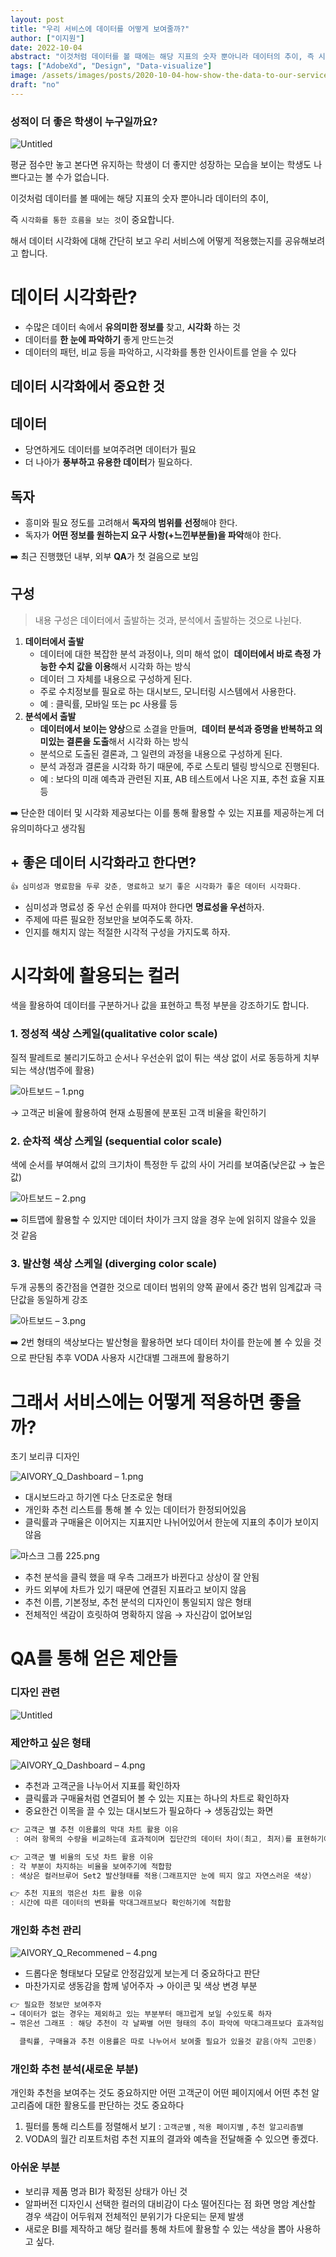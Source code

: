 ```yaml
---
layout: post
title: "우리 서비스에 데이터를 어떻게 보여줄까?"
author: ["이지원"]
date: 2022-10-04
abstract: "이것처럼 데이터를 볼 때에는 해당 지표의 숫자 뿐아니라 데이터의 추이, 즉 시각화를 통한 흐름을 보는 것 이 중요합니다. 해서 데이터 시각화에 대해 간단히 보고 우리 서비스에 어떻게 적용했는지를 공유해보려고 합니다."
tags: ["AdobeXd", "Design", "Data-visualize"]
image: /assets/images/posts/2020-10-04-how-show-the-data-to-our-service/아트보드–1.png
draft: "no"
---
```


### **성적이 더 좋은 학생이 누구일까요?**

![Untitled](/assets/images/posts/2020-10-04-how-show-the-data-to-our-service/Untitled.png)

평균 점수만 놓고 본다면 유지하는 학생이 더 좋지만 성장하는 모습을 보이는 학생도 나쁘다고는 볼 수가 없습니다.

이것처럼 데이터를 볼 때에는 해당 지표의 숫자 뿐아니라 데이터의 추이,

즉 `시각화를 통한 흐름을 보는 것`이 중요합니다.

해서 데이터 시각화에 대해 간단히 보고 우리 서비스에 어떻게 적용했는지를 공유해보려고 합니다.

# 데이터 시각화란?

- 수많은 데이터 속에서 **유의미한 정보를** 찾고, **시각화** 하는 것
- 데이터를 **한 눈에 파악하기** 좋게 만드는것
- 데이터의 패턴, 비교 등을 파악하고, 시각화를 통한 인사이트를 얻을 수 있다

## 데이터 시각화에서 중요한 것

## 데이터

- 당연하게도 데이터를 보여주려면 데이터가 필요
- 더 나아가 **풍부하고 유용한 데이터**가 필요하다.

## 독자

- 흥미와 필요 정도를 고려해서 **독자의 범위를 선정**해야 한다.
- 독자가 **어떤 정보를 원하는지 요구 사항(+느낀부분들)을 파악**해야 한다.

➡️ 최근 진행했던 내부, 외부 **QA**가 첫 걸음으로 보임

## 구성

> 내용 구성은 데이터에서 출발하는 것과, 분석에서 출발하는 것으로 나뉜다.

1. **데이터에서 출발**
   - 데이터에 대한 복잡한 분석 과정이나, 의미 해석 없이 
     **데이터에서 바로 측정 가능한 수치 값을 이용**해서 시각화 하는 방식
   - 데이터 그 자체를 내용으로 구성하게 된다.
   - 주로 수치정보를 필요로 하는 대시보드, 모니터링 시스템에서 사용한다.
   - 예 : 클릭률, 모바일 또는 pc 사용률 등
2. **분석에서 출발**
   - **데이터에서 보이는 양상**으로 소결을 만들며, 
     **데이터 분석과 증명을 반복하고 의미있는 결론을 도출**해서 시각화 하는 방식
   - 분석으로 도출된 결론과, 그 일련의 과정을 내용으로 구성하게 된다.
   - 분석 과정과 결론을 시각화 하기 때문에, 주로 스토리 텔링 방식으로 진행된다.
   - 예 : 보다의 미래 예측과 관련된 지표, AB 테스트에서 나온 지표, 추천 효율 지표 등

➡️ 단순한 데이터 및 시각화 제공보다는 이를 통해 활용할 수 있는 지표를 제공하는게 더 유의미하다고 생각됨

## + 좋은 데이터 시각화라고 한다면?

```java
👍 심미성과 명료함을 두루 갖춘, 명료하고 보기 좋은 시각화가 좋은 데이터 시각화다.
```

- 심미성과 명료성 중 우선 순위를 따져야 한다면 **명료성을 우선**하자.
- 주제에 따른 필요한 정보만을 보여주도록 하자.
- 인지를 해치지 않는 적절한 시각적 구성을 가지도록 하자.

# 시각화에 활용되는 컬러

색을 활용하여 데이터를 구분하거나 값을 표현하고 특정 부분을 강조하기도 합니다.

### 1. 정성적 색상 스케일(qualitative color scale)

질적 팔레트로 불리기도하고 순서나 우선순위 없이 튀는 색상 없이 서로 동등하게 치부되는 색상(범주에 활용)

![아트보드 – 1.png](/assets/images/posts/2020-10-04-how-show-the-data-to-our-service/아트보드–1.png)

→ 고객군 비율에 활용하여 현재 쇼핑몰에 분포된 고객 비율을 확인하기

### 2. 순차적 색상 스케일 (sequential color scale)

색에 순서를 부여해서 값의 크기차이 특정한 두 값의 사이 거리를 보여줌(낮은값 → 높은값)

![아트보드 – 2.png](/assets/images/posts/2020-10-04-how-show-the-data-to-our-service/아트보드–2.png)

➡️ 히트맵에 활용할 수 있지만 데이터 차이가 크지 않을 경우 눈에 읽히지 않을수 있을 것 같음

### 3. 발산형 색상 스케일 (diverging color scale)

두개 공통의 중간점을 연결한 것으로 데이터 범위의 양쪽 끝에서 중간 범위 임계값과 극단값을 동일하게 강조

![아트보드 – 3.png](/assets/images/posts/2020-10-04-how-show-the-data-to-our-service/아트보드–3.png)

➡️ 2번 형태의 색상보다는 발산형을 활용하면 보다 데이터 차이를 한눈에 볼 수 있을 것으로 판단됨
추후 VODA 사용자 시간대별 그래프에 활용하기

# 그래서 서비스에는 어떻게 적용하면 좋을까?

초기 보리큐 디자인

![AIVORY_Q_Dashboard – 1.png](/assets/images/posts/2020-10-04-how-show-the-data-to-our-service/AIVORY_Q_Dashboard–1.png)

- 대시보드라고 하기엔 다소 단조로운 형태
- 개인화 추천 리스트를 통해 볼 수 있는 데이터가 한정되어있음
- 클릭률과 구매율은 이어지는 지표지만 나뉘어있어서 한눈에 지표의 추이가 보이지 않음

![마스크 그룹 225.png](/assets/images/posts/2020-10-04-how-show-the-data-to-our-service/master-225.png)

- 추천 분석을 클릭 했을 때 우측 그래프가 바뀐다고 상상이 잘 안됨
- 카드 외부에 차트가 있기 때문에 연결된 지표라고 보이지 않음
- 추천 이름, 기본정보, 추천 분석의 디자인이 통일되지 않은 형태
- 전체적인 색감이 흐릿하여 명확하지 않음 → 자신감이 없어보임

# QA를 통해 얻은 제안들

### 디자인 관련

![Untitled](/assets/images/posts/2020-10-04-how-show-the-data-to-our-service/design.png)

### 제안하고 싶은 형태

![AIVORY_Q_Dashboard – 4.png](/assets/images/posts/2020-10-04-how-show-the-data-to-our-service/AIVORY_Q_Dashboard–4.png)

- 추천과 고객군을 나누어서 지표를 확인하자
- 클릭률과 구매율처럼 연결되어 볼 수 있는 지표는 하나의 차트로 확인하자
- 중요한건 이목을 끌 수 있는 대시보드가 필요하다 → 생동감있는 화면

```java
👉 고객군 별 추천 이용률의 막대 차트 활용 이유
 : 여러 항목의 수량을 비교하는데 효과적이며 집단간의 데이터 차이(최고, 최저)를 표현하기에 적합함
```

```java
👉 고객군 별 비율의 도넛 차트 활용 이유
: 각 부분이 차지하는 비율을 보여주기에 적합함
: 색상은 컬러브루어 Set2 발산형태를 적용(그래프지만 눈에 띄지 않고 자연스러운 색상)
```

```java
👉 추천 지표의 꺾은선 차트 활용 이유
: 시간에 따른 데이터의 변화를 막대그래프보다 확인하기에 적합함
```

### 개인화 추천 관리

![AIVORY_Q_Recommened – 4.png](/assets/images/posts/2020-10-04-how-show-the-data-to-our-service/AIVORY_Q_Recommened–4.png)

- 드롭다운 형태보다 모달로 안정감있게 보는게 더 중요하다고 판단
- 마찬가지로 생동감을 함께 넣어주자 → 아이콘 및 색상 변경 부분

```java
👉 필요한 정보만 보여주자
→ 데이터가 없는 경우는 제외하고 있는 부분부터 매끄럽게 보일 수있도록 하자
→ 꺾은선 그래프 : 해당 추천이 각 날짜별 어떤 형태의 추이 파악에 막대그래프보다 효과적임

  클릭률, 구매율과 추천 이용률은 따로 나누어서 보여줄 필요가 있을것 같음(아직 고민중)
```

### 개인화 추천 분석(새로운 부분)

개인화 추천을 보여주는 것도 중요하지만 어떤 고객군이 어떤 페이지에서 어떤 추천 알고리즘에 대한 활용도를 판단하는 것도 중요하다

1. 필터를 통해 리스트를 정렬해서 보기 : `고객군별` , `적용 페이지별` , `추천 알고리즘별`
2. VODA의 월간 리포트처럼 추천 지표의 결과와 예측을 전달해줄 수 있으면 좋겠다.

### 아쉬운 부분

- 보리큐 제품 명과 BI가 확정된 상태가 아닌 것
- 알파버전 디자인시 선택한 컬러의 대비감이 다소 떨어진다는 점
  화면 명암 계산할 경우 색감이 어두워져 전체적인 분위기가 다운되는 문제 발생
- 새로운 BI를 제작하고 해당 컬러를 통해 차트에 활용할 수 있는 색상을 뽑아 사용하고 싶다.
